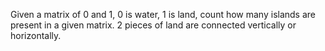 Given a matrix of 0 and 1, 0 is water, 1 is land, count how many islands are present in a given matrix. 2 pieces of land are connected vertically or horizontally.